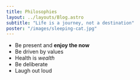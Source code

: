 ```yaml
---
title: Philosophies
layout: ../layouts/Blog.astro
subtitle: "Life is a journey, not a destination"
poster: "/images/sleeping-cat.jpg"
---
```

- Be present and **enjoy the now**
- Be driven by values
- Health is _wealth_
- Be deliberate
- Laugh out loud